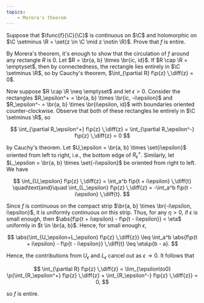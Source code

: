 ```yaml
---
topics:
    - Morera's theorem
---
```


<problem>

Suppose that $\func{f}{\C}{\C}$ is continuous on $\C$ and holomorphic on $\C \setminus \R = \set{z \in \C \mid z \notin \R}$. Prove that $f$ is entire.

</problem>

<solution>

By Morera's theorem, it's enough to show that the circulation of $f$ around any rectangle $R$ is $0$. Let $R = \br{a, b} \times \br{ic, id}$. If $R \cap \R = \emptyset$, then by connectedness, the rectangle lies entirely in $\C \setminus \R$, so by Cauchy's theorem, $\int_{\partial R} f\p{z} \,\diff{z} = 0$.

Now suppose $R \cap \R \neq \emptyset$ and let $\epsilon > 0$. Consider the rectangles $R_\epsilon^+ = \br{a, b} \times \br{ic, -i\epsilon}$ and $R_\epsilon^- = \br{a, b} \times \br{i\epsilon, id}$ with boundaries oriented counter-clockwise. Observe that both of these rectangles lie entirely in $\C \setminus \R$, so

$$
\int_{\partial R_\epsilon^+} f\p{z} \,\diff{z} = \int_{\partial R_\epsilon^-} f\p{z} \,\diff{z} = 0
$$

by Cauchy's theorem. Let $U_\epsilon = \br{a, b} \times \set{i\epsilon}$ oriented from left to right, i.e., the bottom edge of $R_\epsilon^+$. Similarly, let $L_\epsilon = \br{a, b} \times \set{-i\epsilon}$ be oriented from right to left. We have

$$
\int_{U_\epsilon} f\p{z} \,\diff{z}
    = \int_a^b f\p{t + i\epsilon} \,\diff{t}
\quad\text{and}\quad
\int_{L_\epsilon} f\p{z} \,\diff{z}
    = -\int_a^b f\p{t - i\epsilon} \,\diff{t}.
$$

Since $f$ is continuous on the compact strip $\br{a, b} \times \br{-i\epsilon, i\epsilon}$, it is uniformly continuous on this strip. Thus, for any $\eta > 0$, if $\epsilon$ is small enough, then $\abs{f\p{t + i\epsilon} - f\p{t - i\epsilon}} < \eta$ uniformly in $t \in \br{a, b}$. Hence, for small enough $\epsilon$,

$$
\abs{\int_{U_\epsilon+L_\epsilon} f\p{z} \,\diff{z}}
    \leq \int_a^b \abs{f\p{t + i\epsilon} - f\p{t - i\epsilon}} \,\diff{t}
    \leq \eta\p{b - a}.
$$

Hence, the contributions from $U_\epsilon$ and $L_\epsilon$ cancel out as $\epsilon \to 0$. It follows that

$$
\int_{\partial R} f\p{z} \,\diff{z}
    = \lim_{\epsilon\to0} \p{\int_{R_\epsilon^+} f\p{z} \,\diff{z} + \int_{R_\epsilon^-} f\p{z} \,\diff{z}}
    = 0,
$$

so $f$ is entire.

</solution>
